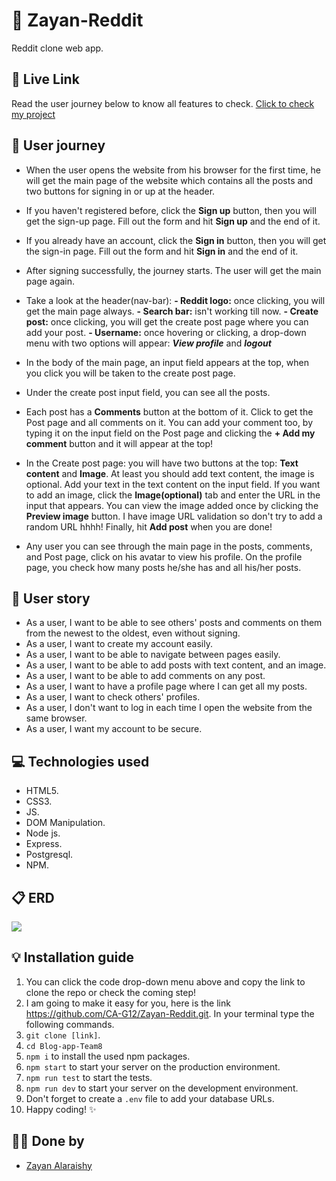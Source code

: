 # 🤖 Zayan-Reddit
Reddit clone web app.

## 🚀 Live Link

Read the user journey below to know all features to check.
[Click to check my project](https://reddit-zayan.herokuapp.com/)

## 👤 User journey
- When the user opens the website from his browser for the first time, he will get the main page of the website which contains all the posts and two buttons for signing in or up at the header.
- If you haven't registered before, click the **Sign up** button, then you will get the sign-up page. Fill out the form and hit **Sign up** and the end of it.
- If you already have an account, click the **Sign in** button, then you will get the sign-in page. Fill out the form and hit **Sign in** and the end of it.
- After signing successfully, the journey starts. The user will get the main page again.
- Take a look at the header(nav-bar): 
**- Reddit logo:** once clicking, you will get the main page always.
**- Search bar:** isn't working till now.
**- Create post:** once clicking, you will get the create post page where you can add your post.
**- Username:** once hovering or clicking, a drop-down menu with two options will appear: ***View profile*** and ***logout***

- In the body of the main page, an input field appears at the top, when you click you will be taken to the create post page.
- Under the create post input field, you can see all the posts.
- Each post has a **Comments** button at the bottom of it. Click to get the Post page and all comments on it. You can add your comment too, by typing it on the input field on the Post page and clicking the **+ Add my comment** button and it will appear at the top!
- In the Create post page: you will have two buttons at the top: **Text content** and **Image**. At least you should add text content, the image is optional. Add your text in the text content on the input field. If you want to add an image, click the **Image(optional)** tab and enter the URL in the input that appears. You can view the image added once by clicking the **Preview image** button. I have image URL validation so don't try to add a random URL hhhh! Finally, hit **Add post** when you are done!
- Any user you can see through the main page in the posts, comments, and Post page, click on his avatar to view his profile. On the profile page, you check how many posts he/she has and all his/her posts.

## 👤 User story
- As a user, I want to be able to see others' posts and comments on them from the newest to the oldest, even without signing.
- As a user, I want to create my account easily.
- As a user, I want to be able to navigate between pages easily.
- As a user, I want to be able to add posts with text content, and an image.
- As a user, I want to be able to add comments on any post.
- As a user, I want to have a profile page where I can get all my posts. 
- As a user, I want to check others' profiles.
- As a user, I don't want to log in each time I open the website from the same browser.
- As a user, I want my account to be secure.

## 💻 Technologies used

-  HTML5.
-  CSS3.
-  JS.
-  DOM Manipulation.
-  Node js.
-  Express.
-  Postgresql.
-  NPM.

## 📋 ERD
![](https://i.imgur.com/siQ9yBp.png)

## 💡 Installation guide

1. You can click the code drop-down menu above and copy the link to clone the repo or check the coming step!
2. I am going to make it easy for you, here is the link https://github.com/CA-G12/Zayan-Reddit.git. In your terminal type the following commands.
3. `git clone [link]`.
4. `cd Blog-app-Team8`
5. `npm i` to install the used npm packages.
6. `npm start` to start your server on the production environment.
7. `npm run test` to start the tests.
8. `npm run dev` to start your server on the development environment.
9. Don't forget to create a `.env` file to add your database URLs.
10. Happy coding! ✨

## 🐱‍💻 Done by
- [Zayan Alaraishy](https://github.com/Zayan-Alaraishy)
